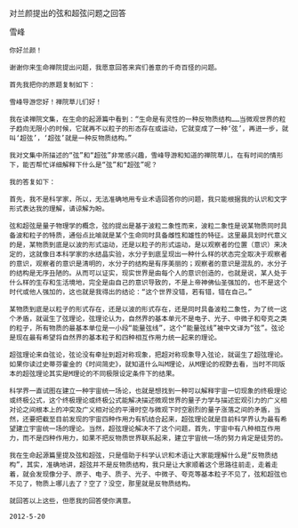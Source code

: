 对兰颜提出的弦和超弦问题之回答

雪峰


    你好兰颜！

    谢谢你来生命禅院提出问题，我愿意回答来宾们善意的千奇百怪的问题。

    首先我把你的原题复制如下：

    雪峰导游您好！禅院草儿们好！

    我在读禅院文集，在生命的起源篇中看到：“生命是有灵性的一种反物质结构……当微观世界的粒子趋向无限小的时候，它就再不以粒子的形态存在或运动，它就变成了一种‘弦’，再进一步，就叫‘超弦’，‘超弦’就是一种反物质结构。”

    我对文集中所描述的“弦”和“超弦”非常感兴趣，雪峰导游和知道的禅院草儿，在有时间的情形下，能否帮忙详细解释下什么是“弦”和“超弦”呢？

    我的答复如下：

    首先，我不是科学家，所以，无法准确地用专业术语回答你的问题，我只能根据我的认识和文字形式表达我的理解，请谅解为盼。

    弦和超弦是量子物理学的概念，弦的提出是基于波粒二象性而来，波粒二象性是说某物质同时具备波和粒子的特质，通俗点比喻就是某个生命同时具备雌性和雄性的特征。这里最具划时代意义的是，某物质到底是以波的形式运动，还是以粒子的形式运动，是以观察者的位置（意识）来决定的，这就像日本科学家的水结晶实验，水分子到底呈现出一种什么样的状态完全取决于观察者的意识，观察者的意识是清明的，水分子的结构是有序美丽的；观察者的意识是混乱的，水分子的结构是无序丑陋的。从而可以证实，现实世界是由每个人的意识创造的，也就是说，某人处于什么样的生存和生活境地，完全是由自己的意识导致的，不是上帝神佛仙圣强加的，也不是这个时代或他人强加的，这也就是我得出的结论：“这个世界没错，若有错，错在自己。”

    某物质到底是以粒子的形式存在，还是以波的形式存在，还是同时具备波粒二象性，为了统一这个矛盾，就诞生了弦理论，弦理论认为，自然界的基本单元不是电子、光子、中微子和夸克之类的粒子，所有物质的最基本单位是一小段“能量弦线”，这个“能量弦线”被中文译为“弦”。弦论是现在最有希望将自然界的基本粒子和四种相互作用力统一起来的理论。

    超弦理论来自弦论，弦论没有牵扯到超对称现象，把超对称现象导入弦论，就诞生了超弦理论。如果你读过史蒂芬霍金的《时间简史》，就知道什么叫M理论，从M理论的视野去看，当时不同版本的超弦理论其实是M理论的不同极限设定条件下的结果。

    科学界一直试图在建立一种宇宙统一场论，也就是想找到一种可以解释宇宙一切现象的终极理论或终极公式，这个终极理论或终极公式能解决描述微观世界的量子力学与描述宏观引力的广义相对论之间根本上的冲突及广义相对论的平滑时空与微观下时空剧烈的量子涨落之间的矛盾，当然，还要把截至目前发现的宇宙四种作用力有机结合起来，超弦理论就是目前科学界认为最有希望建立宇宙统一场的理论。当然，超弦理论解决不了这个问题，首先，宇宙中有八种相互作用力，而不是四种作用力，如果不把反物质世界联系起来，建立宇宙统一场的努力肯定是徒劳的。

    我在生命起源篇里提及弦和超弦，只是借助于科学认识和术语让大家能理解什么是“反物质结构”，其实，准确地讲，超弦并不是反物质结构，我只是让大家顺着这个思路往前走，走着走着，就会发现像分子、原子、电子、质子、光子、中微子、夸克等基本粒子不见了，弦和超弦也不见了，物质上哪儿去了？空了？没空，那里就是反物质结构。

    就回答以上这些，但愿我的回答使你满意。

    2012-5-20



